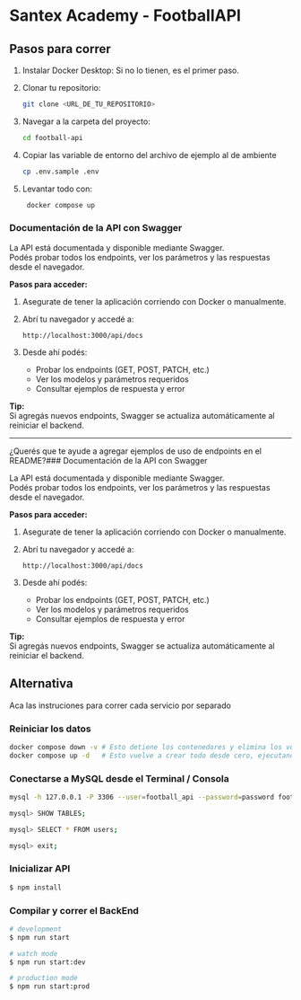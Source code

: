 # Santex Academy - FootballAPI

## Pasos para correr

1. Instalar Docker Desktop: Si no lo tienen, es el primer paso.
2. Clonar tu repositorio: 
   
   ```bash
   git clone <URL_DE_TU_REPOSITORIO>
   ```
3. Navegar a la carpeta del proyecto:
    ```bash
    cd football-api
   ```
4. Copiar las variable de entorno del archivo de ejemplo al de ambiente
    ```bash
    cp .env.sample .env
   ```
5. Levantar todo con: 
   ```bash
    docker compose up
   ```

### Documentación de la API con Swagger

La API está documentada y disponible mediante Swagger.  
Podés probar todos los endpoints, ver los parámetros y las respuestas desde el navegador.

**Pasos para acceder:**

1. Asegurate de tener la aplicación corriendo con Docker o manualmente.
2. Abrí tu navegador y accedé a:

   ```
   http://localhost:3000/api/docs
   ```

3. Desde ahí podés:
   - Probar los endpoints (GET, POST, PATCH, etc.)
   - Ver los modelos y parámetros requeridos
   - Consultar ejemplos de respuesta y error

**Tip:**  
Si agregás nuevos endpoints, Swagger se actualiza automáticamente al reiniciar el backend.

---

¿Querés que te ayude a agregar ejemplos de uso de endpoints en el README?### Documentación de la API con Swagger

La API está documentada y disponible mediante Swagger.  
Podés probar todos los endpoints, ver los parámetros y las respuestas desde el navegador.

**Pasos para acceder:**

1. Asegurate de tener la aplicación corriendo con Docker o manualmente.
2. Abrí tu navegador y accedé a:

   ```
   http://localhost:3000/api/docs
   ```

3. Desde ahí podés:
   - Probar los endpoints (GET, POST, PATCH, etc.)
   - Ver los modelos y parámetros requeridos
   - Consultar ejemplos de respuesta y error

**Tip:**  
Si agregás nuevos endpoints, Swagger se actualiza automáticamente al reiniciar el backend.




## Alternativa
Aca las instruciones para correr cada servicio por separado

### Reiniciar los datos

``` bash
docker compose down -v # Esto detiene los contenedores y elimina los volúmenes (incluido db_data)
docker compose up -d   # Esto vuelve a crear todo desde cero, ejecutando init.sql
```

### Conectarse a MySQL desde el Terminal / Consola

```bash
mysql -h 127.0.0.1 -P 3306 --user=football_api --password=password football_db
```

```bash
mysql> SHOW TABLES;
```

```bash
mysql> SELECT * FROM users;
```

```bash
mysql> exit;
```

### Inicializar API

```bash
$ npm install
```

### Compilar y correr el BackEnd

```bash
# development
$ npm run start

# watch mode
$ npm run start:dev

# production mode
$ npm run start:prod
```
